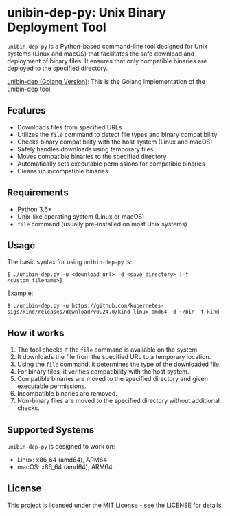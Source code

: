 # unibin-dep-py: Unix Binary Deployment Tool

`unibin-dep-py` is a Python-based command-line tool designed for Unix systems (Linux and macOS) that facilitates the safe download and deployment of binary files. It ensures that only compatible binaries are deployed to the specified directory.

[unibin-dep (Golang Version)](https://github.com/zinrai/unibin-dep): This is the Golang implementation of the unibin-dep tool.

## Features

- Downloads files from specified URLs
- Utilizes the `file` command to detect file types and binary compatibility
- Checks binary compatibility with the host system (Linux and macOS)
- Safely handles downloads using temporary files
- Moves compatible binaries to the specified directory
- Automatically sets executable permissions for compatible binaries
- Cleans up incompatible binaries

## Requirements

- Python 3.6+
- Unix-like operating system (Linux or macOS)
- `file` command (usually pre-installed on most Unix systems)

## Usage

The basic syntax for using `unibin-dep-py` is:

```
$ ./unibin-dep.py -u <download_url> -d <save_directory> [-f <custom_filename>]
```

Example:

```
$ ./unibin-dep.py -u https://github.com/kubernetes-sigs/kind/releases/download/v0.24.0/kind-linux-amd64 -d ~/bin -f kind
```

## How it works

1. The tool checks if the `file` command is available on the system.
2. It downloads the file from the specified URL to a temporary location.
3. Using the `file` command, it determines the type of the downloaded file.
4. For binary files, it verifies compatibility with the host system.
5. Compatible binaries are moved to the specified directory and given executable permissions.
6. Incompatible binaries are removed.
7. Non-binary files are moved to the specified directory without additional checks.

## Supported Systems

`unibin-dep-py` is designed to work on:

- Linux: x86_64 (amd64), ARM64
- macOS: x86_64 (amd64), ARM64

## License

This project is licensed under the MIT License - see the [LICENSE](https://opensource.org/license/mit) for details.

